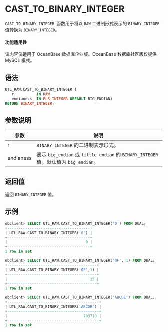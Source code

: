 # CAST_TO_BINARY_INTEGER

`CAST_TO_BINARY_INTEGER `函数用于将以 `RAW` 二进制形式表示的 `BINARY_INTEGER` 值转换为 `BINARY_INTEGER`。 

  <main id="notice" >
    <h4>功能适用性</h4>
    <p>该内容仅适用于 OceanBase 数据库企业版。OceanBase 数据库社区版仅提供 MySQL 模式。</p>
  </main>

## 语法

```sql
UTL_RAW.CAST_TO_BINARY_INTEGER (
   r          IN RAW
   endianess  IN PLS_INTEGER DEFAULT BIG_ENDIAN) 
RETURN BINARY_INTEGER;
```

## 参数说明

| **参数** | **说明** |
| --- | --- |
| r | `BINARY_INTEGER` 的二进制表示形式。 |
| endianess | 表示 `big_endian` 或 `little-endian` 的 `BINARY_INTEGER` 值。默认值为  `big_endian`。 |

## 返回值

返回 `BINARY_INTEGER` 值。

## 示例

```sql
obclient> SELECT UTL_RAW.CAST_TO_BINARY_INTEGER('0') FROM DUAL;
+-------------------------------------+
| UTL_RAW.CAST_TO_BINARY_INTEGER('0') |
+-------------------------------------+
|                                   0 |
+-------------------------------------+
1 row in set 

obclient> SELECT UTL_RAW.CAST_TO_BINARY_INTEGER('0F', 1) FROM DUAL;
+----------------------------------------+
| UTL_RAW.CAST_TO_BINARY_INTEGER('0F',1) |
+----------------------------------------+
|                                     15 |
+----------------------------------------+
1 row in set

obclient> SELECT UTL_RAW.CAST_TO_BINARY_INTEGER('ABCDE') FROM DUAL;
+-----------------------------------------+
| UTL_RAW.CAST_TO_BINARY_INTEGER('ABCDE') |
+-----------------------------------------+
|                                  703710 |
+-----------------------------------------+
1 row in set
```